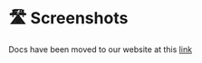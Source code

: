 # 🛣️ Screenshots

Docs have been moved to our website at this [link](https://tomatophp.com/en/open-source/filament-ecommerce)
